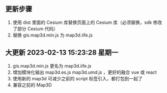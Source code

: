 ## 更新步骤
1. 使用 dist 里面的 Cesium 库替换页面上的 Cesium 库（必须替换，sdk 修改了部分 Cesium 代码）
2. 替换 gis.map3d.min.js 为 map3d.iife.js

## 大更新 2023-02-13 15:23:28 星期一
1. gis.map3d.min.js 更名为 map3d.iife.js
2. 增加模块化输出 map3d.es.js map3d.umd.js ，更好的融合 vue 或 react
3. 使用新的 map3d 可减少之前的 script 标签引入，都打包到一起了
4. 兼容之前的 Map3D